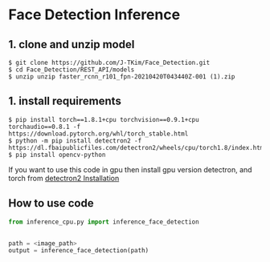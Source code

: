 # Face Detection Inference

## 1. clone and unzip model
```shell
$ git clone https://github.com/J-TKim/Face_Detection.git
$ cd Face_Detection/REST_API/models
$ unzip unzip faster_rcnn_r101_fpn-20210420T043440Z-001 (1).zip
```

## 1. install requirements
```shell
$ pip install torch==1.8.1+cpu torchvision==0.9.1+cpu torchaudio==0.8.1 -f https://download.pytorch.org/whl/torch_stable.html
$ python -m pip install detectron2 -f https://dl.fbaipublicfiles.com/detectron2/wheels/cpu/torch1.8/index.html
$ pip install opencv-python
```
If you want to use this code in gpu then install gpu version detectron, and torch from 
[detectron2 Installation](https://detectron2.readthedocs.io/en/latest/tutorials/install.html?highlight=cuda)

## How to use code
```python
from inference_cpu.py import inference_face_detection


path = <image_path>
output = inference_face_detection(path)
```